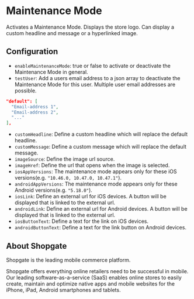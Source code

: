 # Maintenance Mode

Activates a Maintenance Mode. Displays the store logo. Can display a custom headline and message or a hyperlinked image.

## Configuration

- `enableMaintenanceMode`: true or false to activate or deactivate the Maintenance Mode in general.
- `testUser`: Add a users email address to a json array to deactivate the Maintenance Mode for this user. Multiple user email addresses are possible.
```json
"default": [
  "Email-address 1",
  "Email-address 2",
  "..."
],
```
- `customHeadline`: Define a custom headline which will replace the default headline.
- `customMessage`: Define a custom message which will replace the default message.
- `imageSource`: Define the image url source.
- `imageHref`: Define the url that opens when the image is selected.
- `iosAppVersions`: The maintenance mode appears only for these iOS versions(e.g. `"10.46.0, 10.47.0, 10.47.1"`).
- `androidAppVersions`: The maintenance mode appears only for these Android versions(e.g. `"5.18.0"`).
- `iosLink`: Define an external url for iOS devices. A button will be displayed that is linked to the external url.
- `androidLink`: Define an external url for Android devices. A button will be displayed that is linked to the external url.
- `iosButtonText`: Define a text for the link on iOS devices.
- `androidButtonText`: Define a text for the link button on Android devices.

## About Shopgate

Shopgate is the leading mobile commerce platform.

Shopgate offers everything online retailers need to be successful in mobile. Our leading
software-as-a-service (SaaS) enables online stores to easily create, maintain and optimize native
apps and mobile websites for the iPhone, iPad, Android smartphones and tablets.
